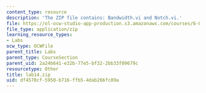 ```yaml
---
content_type: resource
description: 'The ZIP file contains: Bandwidth.vi and Notch.vi.'
file: https://ol-ocw-studio-app-production.s3.amazonaws.com/courses/6-071j-introduction-to-electronics-signals-and-measurement-spring-2006/df4570cf5950b716ffb54dab266fc89a_lab14.zip
file_type: application/zip
learning_resource_types:
- Labs
ocw_type: OCWFile
parent_title: Labs
parent_type: CourseSection
parent_uid: 2a24b641-e32b-77e5-bf32-2bb33f09679c
resourcetype: Other
title: lab14.zip
uid: df4570cf-5950-b716-ffb5-4dab266fc89a
---
```

